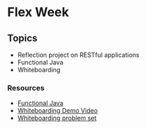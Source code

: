 # Flex Week 

## Topics

- Reflection project on RESTful applications
- Functional Java
- Whiteboarding

### Resources

- [Functional Java](https://wecancodeit.github.io/java-slides/fundamentals/functional/#/)
- [Whiteboarding Demo Video](https://www.youtube.com/watch?v=_rNNvRDMBWc)
- [Whiteboarding problem set](https://github.com/WeCanCodeIT/wcci-columbus-2017-fall/blob/master/week9/whiteboarding-activities.md)


